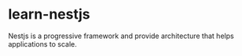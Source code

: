 # learn-nestjs
Nestjs is a progressive framework and provide architecture that helps applications to scale.
